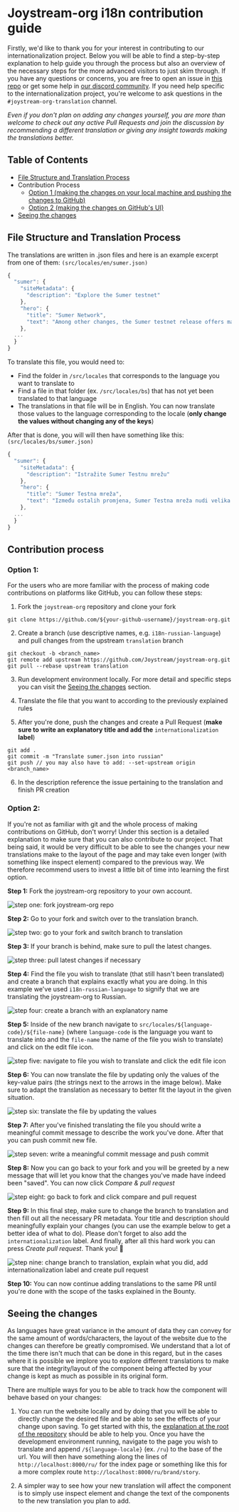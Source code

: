 # Joystream-org i18n contribution guide

Firstly, we'd like to thank you for your interest in contributing to our internationalization project. Below you will be able to find a step-by-step explanation to help guide you through the process but also an overview of the necessary steps for the more advanced visitors to just skim through. If you have any questions or concerns, you are free to open an issue in [this repo](https://github.com/Joystream/joystream-org/issues) or get some help in [our discord community](https://discord.com/invite/DE9UN3YpRP). If you need help specific to the internationalization project, you're welcome to ask questions in the `#joystream-org-translation` channel.

*Even if you don't plan on adding any changes yourself, you are more than welcome to check out any active Pull Requests and join the discussion by recommending a different translation or giving any insight towards making the translations better.*

## Table of Contents

- [File Structure and Translation Process](#file-structure-and-translation-process)
- Contribution Process
  - [Option 1 (making the changes on your local machine and pushing the changes to GitHub)](#option-1)
  - [Option 2 (making the changes on GitHub's UI)](#option-2)
- [Seeing the changes](#seeing-the-changes)

## File Structure and Translation Process 

The translations are written in .json files and here is an example excerpt from one of them: `(src/locales/en/sumer.json)`

```js
{
  "sumer": {
    "siteMetadata": {
      "description": "Explore the Sumer testnet"
    },
    "hero": {
      "title": "Sumer Network",
      "text": "Among other changes, the Sumer testnet release offers major improvements to content uploads through our playback app."
    },
  ...
  }
}
```
To translate this file, you would need to:
- Find the folder in `/src/locales` that corresponds to the language you want to translate to
- Find a file in that folder (ex. `/src/locales/bs`) that has not yet been translated to that language
- The translations in that file will be in English. You can now translate those values to the language corresponding to the locale (**only change the values without changing any of the keys**)

After that is done, you will will then have something like this: `(src/locales/bs/sumer.json)`

```js
{
  "sumer": {
    "siteMetadata": {
      "description": "Istražite Sumer Testnu mrežu"
    },
    "hero": {
      "title": "Sumer Testna mreža",
      "text": "Između ostalih promjena, Sumer Testna mreža nudi velika poboljšanja pri prijenosu sadržaja putem naše aplikacije za reprodukciju."
    },
  ...
  }
}
```

## Contribution process

### Option 1:
For the users who are more familiar with the process of making code contributions on platforms like GitHub, you can follow these steps:

1. Fork the `joystream-org` repository and clone your fork

```
git clone https://github.com/${your-github-username}/joystream-org.git
```

2. Create a branch (use descriptive names, e.g. `i18n-russian-language`) and pull changes from the upstream `translation` branch

```
git checkout -b <branch_name>
git remote add upstream https://github.com/Joystream/joystream-org.git
git pull --rebase upstream translation
```

3. Run development environment locally. For more detail and specific steps you can visit the [Seeing the changes](#seeing-the-changes) section.

4. Translate the file that you want to according to the previously explained rules

5. After you're done, push the changes and create a Pull Request (**make sure to write an explanatory title and add the** `internationalization` **label**)

```
git add .
git commit -m "Translate sumer.json into russian"
git push // you may also have to add: --set-upstream origin <branch_name>
```

6. In the description reference the issue pertaining to the translation and finish PR creation


### Option 2:
If you're not as familiar with git and the whole process of making contributions on GitHub, don't worry! Under this section is a detailed explanation to make sure that you can also contribute to our project. That being said, it would be very difficult to be able to see the changes your new translations make to the layout of the page and may take even longer (with something like inspect element) compared to the previous way. We therefore recommend users to invest a little bit of time into learning the first option.

**Step 1:** Fork the joystream-org repository to your own account.

![step one: fork joystream-org repo](../assets/images/i18n-readme/step-one.png)

**Step 2:** Go to your fork and switch over to the translation branch.

![step two: go to your fork and switch branch to translation](../assets/images/i18n-readme/step-two.png)

**Step 3:** If your branch is behind, make sure to pull the latest changes.

![step three: pull latest changes if necessary](../assets/images/i18n-readme/step-three.png)

**Step 4:** Find the file you wish to translate (that still hasn't been translated) and create a branch that explains exactly what you are doing. In this example we've used `i18n-russian-language` to signify that we are translating the joystream-org to Russian.

![step four: create a branch with an explanatory name](../assets/images/i18n-readme/step-four.png)

**Step 5:** Inside of the new branch navigate to `src/locales/${language-code}/${file-name}` (where `language-code` is the language you want to translate into and the `file-name` the name of the file you wish to translate) and click on the edit file icon.

![step five: navigate to file you wish to translate and click the edit file icon](../assets/images/i18n-readme/step-five.png)

**Step 6:** You can now translate the file by updating only the values of the key-value pairs (the strings next to the arrows in the image below). Make sure to adapt the translation as necessary to better fit the layout in the given situation.

![step six: translate the file by updating the values](../assets/images/i18n-readme/step-six.png)

**Step 7:** After you've finished translating the file you should write a meaningful commit message to describe the work you've done. After that you can push commit new file.

![step seven: write a meaningful commit message and push commit](../assets/images/i18n-readme/step-seven.png)

**Step 8:** Now you can go back to your fork and you will be greeted by a new message that will let you know that the changes you've made have indeed been "saved". You can now click *Compare & pull request*

![step eight: go back to fork and click compare and pull request](../assets/images/i18n-readme/step-eight.png)

**Step 9:** In this final step, make sure to change the branch to translation and then fill out all the necessary PR metadata. Your title and description should meaningfully explain your changes (you can use the example below to get a better idea of what to do). Please don't forget to also add the `internationalization` label. And finally, after all this hard work you can press *Create pull request*. Thank you! 🎉

![step nine: change branch to translation, explain what you did, add internationalization label and create pull request](../assets/images/i18n-readme/step-nine.png)

**Step 10:** You can now continue adding translations to the same PR until you're done with the scope of the tasks explained in the Bounty.

## Seeing the changes

As languages have great variance in the amount of data they can convey for the same amount of words/characters, the layout of the website due to the changes can therefore be greatly compromised. We understand that a lot of the time there isn't much that can be done in this regard, but in the cases where it is possible we implore you to explore different translations to make sure that the integrity/layout of the component being affected by your change is kept as much as possible in its original form.

There are multiple ways for you to be able to track how the component will behave based on your changes:

1. You can run the website locally and by doing that you will be able to directly change the desired file and be able to see the effects of your change upon saving. To get started with this, the [explanation at the root of the repository](https://github.com/Joystream/joystream-org) should be able to help you. Once you have the development environment running, navigate to the page you wish to translate and append `/${language-locale}` (ex. `/ru`) to the base of the url. You will then have something along the lines of `http://localhost:8000/ru/` for the index page or something like this for a more complex route `http://localhost:8000/ru/brand/story`.

2. A simpler way to see how your new translation will affect the component is to simply use inspect element and change the text of the components to the new translation you plan to add.

